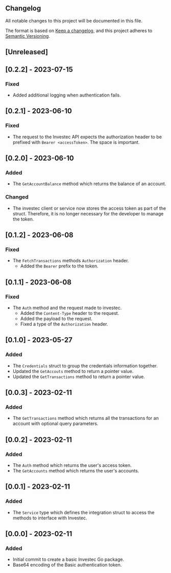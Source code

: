 ## Changelog
All notable changes to this project will be documented in this file.

The format is based on [Keep a changelog](https://keepachangelog.com/en/1.0.0/),
and this project adheres to [Semantic Versioning](https://semver.org/spec/v2.0.0.html).

## [Unreleased]
## [0.2.2] - 2023-07-15
### Fixed
- Added additional logging when authentication fails.

## [0.2.1] - 2023-06-10
### Fixed
- The request to the Investec API expects the authorization header to be prefixed
  with `Bearer <accessToken>`. The space is important.

## [0.2.0] - 2023-06-10
### Added
- The `GetAccountBalance` method which returns the balance of an account.

### Changed
- The investec client or service now stores the access token as part of the 
  struct. Therefore, it is no longer necessary for the developer to manage the
  token.

## [0.1.2] - 2023-06-08
### Fixed
- The `FetchTransactions` methods `Authorization` header.
  - Added the `Bearer` prefix to the token.

## [0.1.1] - 2023-06-08
### Fixed
- The `Auth` method and the request made to investec.
  - Added the `Content-Type` header to the request.
  - Added the payload to the request.
  - Fixed a type of the `Authorization` header.

## [0.1.0] - 2023-05-27
### Added
- The `Credentials` struct to group the credentials information together.
- Updated the `GetAccouts` method to return a pointer value.
- Updated the `GetTransactions` method to return a pointer value.

## [0.0.3] - 2023-02-11
### Added
- The `GetTransactions` method which returns all the transactions for an
  account with optional query parameters.

## [0.0.2] - 2023-02-11
### Added 
- The `Auth` method which returns the user's access token.
- The `GetAccounts` method which returns the user's accounts.

## [0.0.1] - 2023-02-11
### Added
- The `Service` type which defines the integration struct to access the methods
  to interface with Investec.

## [0.0.0] - 2023-02-11
### Added
- Initial commit to create a basic Investec Go package.
- Base64 encoding of the Basic authentication token.
